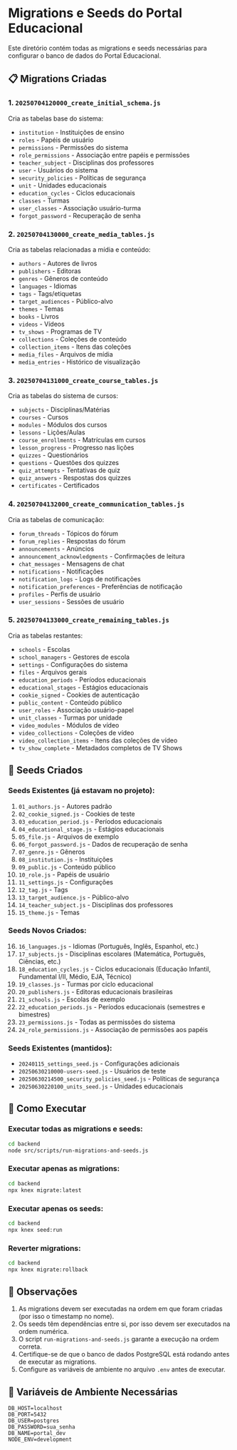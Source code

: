 # Migrations e Seeds do Portal Educacional

Este diretório contém todas as migrations e seeds necessárias para configurar o banco de dados do Portal Educacional.

## 📋 Migrations Criadas

### 1. `20250704120000_create_initial_schema.js`
Cria as tabelas base do sistema:
- `institution` - Instituições de ensino
- `roles` - Papéis de usuário
- `permissions` - Permissões do sistema
- `role_permissions` - Associação entre papéis e permissões
- `teacher_subject` - Disciplinas dos professores
- `user` - Usuários do sistema
- `security_policies` - Políticas de segurança
- `unit` - Unidades educacionais
- `education_cycles` - Ciclos educacionais
- `classes` - Turmas
- `user_classes` - Associação usuário-turma
- `forgot_password` - Recuperação de senha

### 2. `20250704130000_create_media_tables.js`
Cria as tabelas relacionadas a mídia e conteúdo:
- `authors` - Autores de livros
- `publishers` - Editoras
- `genres` - Gêneros de conteúdo
- `languages` - Idiomas
- `tags` - Tags/etiquetas
- `target_audiences` - Público-alvo
- `themes` - Temas
- `books` - Livros
- `videos` - Vídeos
- `tv_shows` - Programas de TV
- `collections` - Coleções de conteúdo
- `collection_items` - Itens das coleções
- `media_files` - Arquivos de mídia
- `media_entries` - Histórico de visualização

### 3. `20250704131000_create_course_tables.js`
Cria as tabelas do sistema de cursos:
- `subjects` - Disciplinas/Matérias
- `courses` - Cursos
- `modules` - Módulos dos cursos
- `lessons` - Lições/Aulas
- `course_enrollments` - Matrículas em cursos
- `lesson_progress` - Progresso nas lições
- `quizzes` - Questionários
- `questions` - Questões dos quizzes
- `quiz_attempts` - Tentativas de quiz
- `quiz_answers` - Respostas dos quizzes
- `certificates` - Certificados

### 4. `20250704132000_create_communication_tables.js`
Cria as tabelas de comunicação:
- `forum_threads` - Tópicos do fórum
- `forum_replies` - Respostas do fórum
- `announcements` - Anúncios
- `announcement_acknowledgments` - Confirmações de leitura
- `chat_messages` - Mensagens de chat
- `notifications` - Notificações
- `notification_logs` - Logs de notificações
- `notification_preferences` - Preferências de notificação
- `profiles` - Perfis de usuário
- `user_sessions` - Sessões de usuário

### 5. `20250704133000_create_remaining_tables.js`
Cria as tabelas restantes:
- `schools` - Escolas
- `school_managers` - Gestores de escola
- `settings` - Configurações do sistema
- `files` - Arquivos gerais
- `education_periods` - Períodos educacionais
- `educational_stages` - Estágios educacionais
- `cookie_signed` - Cookies de autenticação
- `public_content` - Conteúdo público
- `user_roles` - Associação usuário-papel
- `unit_classes` - Turmas por unidade
- `video_modules` - Módulos de vídeo
- `video_collections` - Coleções de vídeo
- `video_collection_items` - Itens das coleções de vídeo
- `tv_show_complete` - Metadados completos de TV Shows

## 🌱 Seeds Criados

### Seeds Existentes (já estavam no projeto):
1. `01_authors.js` - Autores padrão
2. `02_cookie_signed.js` - Cookies de teste
3. `03_education_period.js` - Períodos educacionais
4. `04_educational_stage.js` - Estágios educacionais
5. `05_file.js` - Arquivos de exemplo
6. `06_forgot_password.js` - Dados de recuperação de senha
7. `07_genre.js` - Gêneros
8. `08_institution.js` - Instituições
9. `09_public.js` - Conteúdo público
10. `10_role.js` - Papéis de usuário
11. `11_settings.js` - Configurações
12. `12_tag.js` - Tags
13. `13_target_audience.js` - Público-alvo
14. `14_teacher_subject.js` - Disciplinas dos professores
15. `15_theme.js` - Temas

### Seeds Novos Criados:
16. `16_languages.js` - Idiomas (Português, Inglês, Espanhol, etc.)
17. `17_subjects.js` - Disciplinas escolares (Matemática, Português, Ciências, etc.)
18. `18_education_cycles.js` - Ciclos educacionais (Educação Infantil, Fundamental I/II, Médio, EJA, Técnico)
19. `19_classes.js` - Turmas por ciclo educacional
20. `20_publishers.js` - Editoras educacionais brasileiras
21. `21_schools.js` - Escolas de exemplo
22. `22_education_periods.js` - Períodos educacionais (semestres e bimestres)
23. `23_permissions.js` - Todas as permissões do sistema
24. `24_role_permissions.js` - Associação de permissões aos papéis

### Seeds Existentes (mantidos):
- `20240115_settings_seed.js` - Configurações adicionais
- `20250630210000-users-seed.js` - Usuários de teste
- `20250630214500_security_policies_seed.js` - Políticas de segurança
- `20250630220100_units_seed.js` - Unidades educacionais

## 🚀 Como Executar

### Executar todas as migrations e seeds:
```bash
cd backend
node src/scripts/run-migrations-and-seeds.js
```

### Executar apenas as migrations:
```bash
cd backend
npx knex migrate:latest
```

### Executar apenas os seeds:
```bash
cd backend
npx knex seed:run
```

### Reverter migrations:
```bash
cd backend
npx knex migrate:rollback
```

## 📝 Observações

1. As migrations devem ser executadas na ordem em que foram criadas (por isso o timestamp no nome).
2. Os seeds têm dependências entre si, por isso devem ser executados na ordem numérica.
3. O script `run-migrations-and-seeds.js` garante a execução na ordem correta.
4. Certifique-se de que o banco de dados PostgreSQL está rodando antes de executar as migrations.
5. Configure as variáveis de ambiente no arquivo `.env` antes de executar.

## 🔧 Variáveis de Ambiente Necessárias

```env
DB_HOST=localhost
DB_PORT=5432
DB_USER=postgres
DB_PASSWORD=sua_senha
DB_NAME=portal_dev
NODE_ENV=development